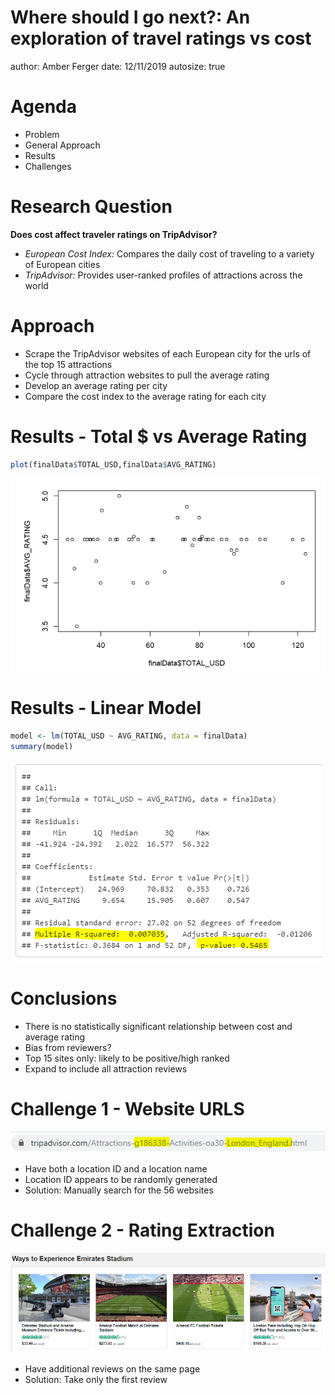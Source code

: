 Where should I go next?: An exploration of travel ratings vs cost
========================================================
author: Amber Ferger
date: 12/11/2019
autosize: true

Agenda
========================================================


- Problem
- General Approach
- Results
- Challenges

Research Question
========================================================

**Does cost affect traveler ratings on TripAdvisor?**

- *European Cost Index:* Compares the daily cost of traveling to a variety of European cities
- *TripAdvisor:* Provides user-ranked profiles of attractions across the world


Approach
========================================================

- Scrape the TripAdvisor websites of each European city for the urls of the top 15 attractions
- Cycle through attraction websites to pull the average rating
- Develop an average rating per city 
- Compare the cost index to the average rating for each city 


Results - Total $ vs Average Rating
========================================================


```r
plot(finalData$TOTAL_USD,finalData$AVG_RATING)
```

![](plot.png)


Results - Linear Model
========================================================


```r
model <- lm(TOTAL_USD ~ AVG_RATING, data = finalData)
summary(model)
```

![](linearReg.png)

Conclusions
========================================================

- There is no statistically significant relationship between cost and average rating
- Bias from reviewers?
- Top 15 sites only: likely to be positive/high ranked
- Expand to include all attraction reviews


Challenge 1 - Website URLS
========================================================

![](urlExample.png)

- Have both a location ID and a location name
- Location ID appears to be randomly generated
- Solution: Manually search for the 56 websites


Challenge 2 - Rating Extraction
========================================================

![](additionalReviews.png)

- Have additional reviews on the same page
- Solution: Take only the first review
